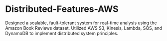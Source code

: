 # Distributed-Features-AWS
Designed a scalable, fault-tolerant system for real-time analysis using the Amazon Book Reviews dataset. Utilized AWS S3, Kinesis, Lambda, SQS, and DynamoDB to implement distributed system principles.
